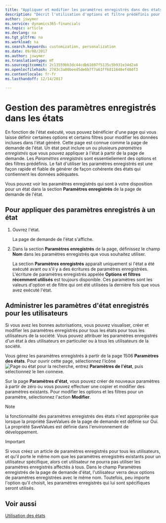 ```yaml
---
title: "Appliquer et modifier les paramètres enregistrés dans des états | Microsoft Docs"
description: "Décrit l'utilisation d'options et filtre prédéfinis pour personnaliser un état, et pour générer les données exactes."
author: jswymer
ms.service: dynamics365-financials
ms.topic: article
ms.devlang: na
ms.tgt_pltfrm: na
ms.workload: na
ms.search.keywords: customization, personalization
ms.date: 09/08/2017
ms.author: jswymer
ms.translationtype: HT
ms.sourcegitcommit: 2c13559bb3dc44cdb61697f5135c5b931e34d2a8
ms.openlocfilehash: 2783c3a80beed5de6b7f7a63ff6811648ef48df3
ms.contentlocale: fr-fr
ms.lasthandoff: 12/14/2017

---
```

# <a name="managing-saved-settings-on-reports"></a>Gestion des paramètres enregistrés dans les états
En fonction de l'état exécuté, vous pouvez bénéficier d'une page qui vous laisse définir certaines options et certains filtres pour modifier les données incluses dans l'état généré. Cette page est connue comme la page de demande de l'état. Un état peut inclure un ou plusieurs *paramètres enregistrés* que vous pouvez appliquer à l'état à partir de la page de demande. Les *Paramètres enregistrés* sont essentiellement des options et des filtres prédéfinis. Le fait d'utiliser les paramètres enregistrés est une façon rapide et fiable de générer de façon cohérente des états qui contiennent les données adéquates.

Vous pouvez voir les paramètres enregistrés qui sont à votre disposition pour un état dans la section **Paramètres enregistrés** de la page de demande de l'état.  

## <a name="to-apply-saved-settings-to-a-report"></a>Pour appliquer des paramètres enregistrés à un état
1. Ouvrez l'état.

   La page de demande de l'état s'affiche.    
2. Dans la section **Paramètres enregistrés** de la page, définissez le champ **Nom** dans les paramètres enregistrés que vous souhaitez utiliser.

   La section **Paramètres enregistrés** apparaît uniquement si l'état a été exécuté avant ou s'il y a des écritures de paramètres enregistrées. L'écriture de paramètres enregistrés appelée **Options et filtres récemment utilisés** est toujours disponible. Ces paramètres sont les valeurs d'option et de filtre qui ont été utilisées la dernière fois que vous avez exécuté l'état.

## <a name="administer-saved-report-settings-for-users"></a>Administrer les paramètres d'état enregistrés pour les utilisateurs
Si vous avez les bonnes autorisations, vous pouvez visualiser, créer et modifier les paramètres enregistrés pour tous les états pour tous les utilisateurs de la société. Vous pouvez attribuer les paramètres enregistrés d'un état à des utilisateurs en particulier ou à tous les utilisateurs de la société.

Vous gérez les paramètres enregistrés à partir de la page 1506 **Paramètres des états**. Pour ouvrir cette page, sélectionnez l'icône ![Page ou état pour la recherche](media/ui-search/search_small.png "Page ou état pour la recherche"), entrez **Paramètres de l'état**, puis sélectionnez le lien connexe.

Sur la page **Paramètres d'état**, vous pouvez créer de nouveaux paramètres à partir de zéro ou vous pouvez effectuer une copier et modifier des paramètres existants. Pour modifier les options et les filtres pour un paramètre, sélectionnez l'action **Modifier**.

> [!NOTE]
> la fonctionnalité des paramètres enregistrés des états n'est appropriée que lorsque la propriété SaveValues de la page de demande est définie sur Oui. La propriété SaveValues est définie dans l'environnement de développement.  

> [!Important]
> Si vous créez un article de paramètres enregistrés pour tous les utilisateurs, et qu'il porte le même nom que les paramètres enregistrés existants pour un utilisateur spécifique, alors cet utilisateur ne pourra pas utiliser les paramètres enregistrés affectés à tous.  Dans le champ Paramètres enregistrés de la page de demande d'état, l'utilisateur verra deux options de paramètres enregistrées avec le même nom. Toutefois, peu importe l'option qu'il choisit, les paramètres enregistrés qui lui sont spécifiques seront utilisés.

## <a name="see-also"></a>Voir aussi
[Utilisation des états](ui-work-report.md)  

